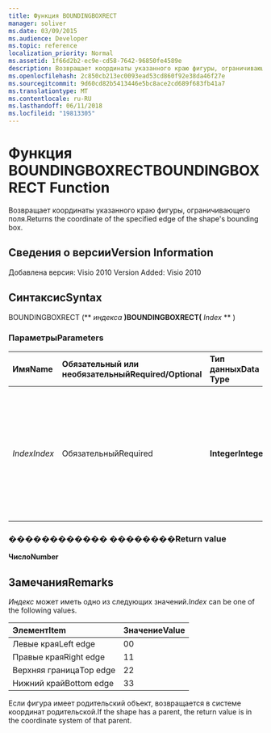 ```yaml
---
title: Функция BOUNDINGBOXRECT
manager: soliver
ms.date: 03/09/2015
ms.audience: Developer
ms.topic: reference
localization_priority: Normal
ms.assetid: 1f66d2b2-ec9e-cd58-7642-96850fe4589e
description: Возвращает координаты указанного краю фигуры, ограничивающего поля.
ms.openlocfilehash: 2c850cb213ec0093ead53cd860f92e38da46f27e
ms.sourcegitcommit: 9d60cd82b5413446e5bc8ace2cd689f683fb41a7
ms.translationtype: MT
ms.contentlocale: ru-RU
ms.lasthandoff: 06/11/2018
ms.locfileid: "19813305"
---
```

# <a name="boundingboxrect-function"></a><span data-ttu-id="c6cb0-103">Функция BOUNDINGBOXRECT</span><span class="sxs-lookup"><span data-stu-id="c6cb0-103">BOUNDINGBOXRECT Function</span></span>

<span data-ttu-id="c6cb0-104">Возвращает координаты указанного краю фигуры, ограничивающего поля.</span><span class="sxs-lookup"><span data-stu-id="c6cb0-104">Returns the coordinate of the specified edge of the shape's bounding box.</span></span>
  
## <a name="version-information"></a><span data-ttu-id="c6cb0-105">Сведения о версии</span><span class="sxs-lookup"><span data-stu-id="c6cb0-105">Version Information</span></span>

<span data-ttu-id="c6cb0-106">Добавлена версия: Visio 2010
</span><span class="sxs-lookup"><span data-stu-id="c6cb0-106">Version Added: Visio 2010</span></span> 
  
## <a name="syntax"></a><span data-ttu-id="c6cb0-107">Синтаксис</span><span class="sxs-lookup"><span data-stu-id="c6cb0-107">Syntax</span></span>

<span data-ttu-id="c6cb0-108">BOUNDINGBOXRECT (** *индекса* **)</span><span class="sxs-lookup"><span data-stu-id="c6cb0-108">BOUNDINGBOXRECT(** *Index* ** )</span></span> 
  
### <a name="parameters"></a><span data-ttu-id="c6cb0-109">Параметры</span><span class="sxs-lookup"><span data-stu-id="c6cb0-109">Parameters</span></span>

|<span data-ttu-id="c6cb0-110">**Имя**</span><span class="sxs-lookup"><span data-stu-id="c6cb0-110">**Name**</span></span>|<span data-ttu-id="c6cb0-111">**Обязательный или необязательный**</span><span class="sxs-lookup"><span data-stu-id="c6cb0-111">**Required/Optional**</span></span>|<span data-ttu-id="c6cb0-112">**Тип данных**</span><span class="sxs-lookup"><span data-stu-id="c6cb0-112">**Data Type**</span></span>|<span data-ttu-id="c6cb0-113">**Описание**</span><span class="sxs-lookup"><span data-stu-id="c6cb0-113">**Description**</span></span>|
|:-----|:-----|:-----|:-----|
| <span data-ttu-id="c6cb0-114">_Index_</span><span class="sxs-lookup"><span data-stu-id="c6cb0-114">_Index_</span></span> <br/> |<span data-ttu-id="c6cb0-115">Обязательный</span><span class="sxs-lookup"><span data-stu-id="c6cb0-115">Required</span></span>  <br/> |<span data-ttu-id="c6cb0-116">**Integer**</span><span class="sxs-lookup"><span data-stu-id="c6cb0-116">**Integer**</span></span> <br/> |<span data-ttu-id="c6cb0-117">Край фигуры прямоугольника для которого необходимо получить координаты.</span><span class="sxs-lookup"><span data-stu-id="c6cb0-117">The edge of the shape's bounding box for which to get the coordinate.</span></span> <span data-ttu-id="c6cb0-118">Возможные значения см.</span><span class="sxs-lookup"><span data-stu-id="c6cb0-118">See Remarks for possible values.</span></span>  <br/> |
   
### <a name="return-value"></a><span data-ttu-id="c6cb0-119">������������ ��������</span><span class="sxs-lookup"><span data-stu-id="c6cb0-119">Return value</span></span>

 <span data-ttu-id="c6cb0-120">**Число**</span><span class="sxs-lookup"><span data-stu-id="c6cb0-120">**Number**</span></span>
  
## <a name="remarks"></a><span data-ttu-id="c6cb0-121">Замечания</span><span class="sxs-lookup"><span data-stu-id="c6cb0-121">Remarks</span></span>

 <span data-ttu-id="c6cb0-122">*Индекс* может иметь одно из следующих значений.</span><span class="sxs-lookup"><span data-stu-id="c6cb0-122">*Index*  can be one of the following values.</span></span> 
  
|<span data-ttu-id="c6cb0-123">**Элемент**</span><span class="sxs-lookup"><span data-stu-id="c6cb0-123">**Item**</span></span>|<span data-ttu-id="c6cb0-124">**Значение**</span><span class="sxs-lookup"><span data-stu-id="c6cb0-124">**Value**</span></span>|
|:-----|:-----|
|<span data-ttu-id="c6cb0-125">Левые края</span><span class="sxs-lookup"><span data-stu-id="c6cb0-125">Left edge</span></span>  <br/> |<span data-ttu-id="c6cb0-126">0</span><span class="sxs-lookup"><span data-stu-id="c6cb0-126">0</span></span>  <br/> |
|<span data-ttu-id="c6cb0-127">Правые края</span><span class="sxs-lookup"><span data-stu-id="c6cb0-127">Right edge</span></span>  <br/> |<span data-ttu-id="c6cb0-128">1</span><span class="sxs-lookup"><span data-stu-id="c6cb0-128">1</span></span>  <br/> |
|<span data-ttu-id="c6cb0-129">Верхняя граница</span><span class="sxs-lookup"><span data-stu-id="c6cb0-129">Top edge</span></span>  <br/> |<span data-ttu-id="c6cb0-130">2</span><span class="sxs-lookup"><span data-stu-id="c6cb0-130">2</span></span>  <br/> |
|<span data-ttu-id="c6cb0-131">Нижний край</span><span class="sxs-lookup"><span data-stu-id="c6cb0-131">Bottom edge</span></span>  <br/> |<span data-ttu-id="c6cb0-132">3</span><span class="sxs-lookup"><span data-stu-id="c6cb0-132">3</span></span>  <br/> |
   
<span data-ttu-id="c6cb0-133">Если фигура имеет родительский объект, возвращается в системе координат родительской.</span><span class="sxs-lookup"><span data-stu-id="c6cb0-133">If the shape has a parent, the return value is in the coordinate system of that parent.</span></span>
  

